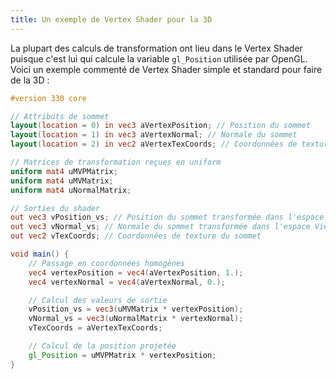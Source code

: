 ```yaml
---
title: Un exemple de Vertex Shader pour la 3D
---
```


La plupart des calculs de transformation ont lieu dans le Vertex Shader puisque c'est lui qui calcule la variable `gl_Position` utilisée par OpenGL. Voici un exemple commenté de Vertex Shader simple et standard pour faire de la 3D :

```glsl
#version 330 core

// Attributs de sommet
layout(location = 0) in vec3 aVertexPosition; // Position du sommet
layout(location = 1) in vec3 aVertexNormal; // Normale du sommet
layout(location = 2) in vec2 aVertexTexCoords; // Coordonnées de texture du sommet

// Matrices de transformation reçues en uniform
uniform mat4 uMVPMatrix;
uniform mat4 uMVMatrix;
uniform mat4 uNormalMatrix;

// Sorties du shader
out vec3 vPosition_vs; // Position du sommet transformée dans l'espace View (vs)
out vec3 vNormal_vs; // Normale du sommet transformée dans l'espace View (vs)
out vec2 vTexCoords; // Coordonnées de texture du sommet

void main() {
    // Passage en coordonnées homogènes
    vec4 vertexPosition = vec4(aVertexPosition, 1.);
    vec4 vertexNormal = vec4(aVertexNormal, 0.);

    // Calcul des valeurs de sortie
    vPosition_vs = vec3(uMVMatrix * vertexPosition);
    vNormal_vs = vec3(uNormalMatrix * vertexNormal);
    vTexCoords = aVertexTexCoords;

    // Calcul de la position projetée
    gl_Position = uMVPMatrix * vertexPosition;
}
```